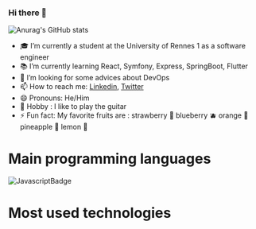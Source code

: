 ### Hi there 👋

![Anurag's GitHub stats](https://github-readme-stats.vercel.app/api?username=tandrian&show_icons=true&theme=tokyonight)

- :mortar_board: I’m currently a student at the University of Rennes 1 as a software engineer
- :books: I’m currently learning React, Symfony, Express, SpringBoot, Flutter
- 🤔 I’m looking for some advices about DevOps
- 📫 How to reach me: [Linkedin](https://www.linkedin.com/in/rakotoarisoa-tahiriniaina-andrian-4a01aa211/), [Twitter](https://twitter.com/OkimaruYu)
- 😄 Pronouns: He/Him
- :guitar: Hobby : I like to play the guitar
- ⚡ Fun fact: My favorite fruits are : strawberry :strawberry: blueberry :blueberries: orange :orange: pineapple :pineapple: lemon :lemon:

# Main programming languages
![JavascriptBadge](https://img.shields.io/badge/-JAVASCRIPT-yellow?style=flat-square&logo=Javascript&logoColor=black&logoWidth=1000)


# Most used technologies
